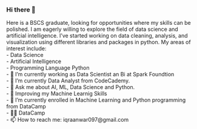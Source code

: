 ### Hi there 👋

<p>Here is a BSCS graduate, looking for opportunities where my skills can be polished. I am eagerly willing to explore the field of data science and artificial intelligence. I’ve started working on data cleaning, analysis, and visualization using different libraries and packages in python. My areas of interest include:
<br>
- Data Science<br>
- Artificial Intelligence<br>
- Programming Language Python <br>
- 🔭 I’m currently working as Data Scientist an Bi at Spark Foundtion<br>
 - 🌱 I’m currently Data Analyst from CodeCademy.<br>
- 💬 Ask me about AI, ML, Data Science and Python.<br>
- 🔭 Improving my Machine Learnig Skills<br>
 - 🌱 I’m currently enrolled in Machine Learning and Python programming from DataCamp<br>
  - 💬🌱 DataCamp <br>
 - 📫 How to reach me: iqraanwar097@gmail.com  </p>
